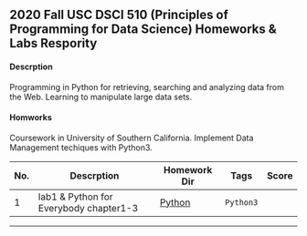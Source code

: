 ## 2020 Fall USC DSCI 510 (Principles of Programming for Data Science) Homeworks & Labs Respority

#### Descrption
Programming in Python for retrieving, searching and analyzing data from the Web. Learning to manipulate large data sets.

#### Homworks
Coursework in University of Southern California. Implement Data Management techiques with Python3.

|No.| Descrption |Homework Dir|Tags|Score|
|---|------------------|-----------|----|-----|
|1| lab1 & Python for Everybody chapter1-3|[Python](https://github.com/ChunHuaLu/dsci510/blob/master/dsci510-lab1/lab1.pdf) |`Python3`||


---
